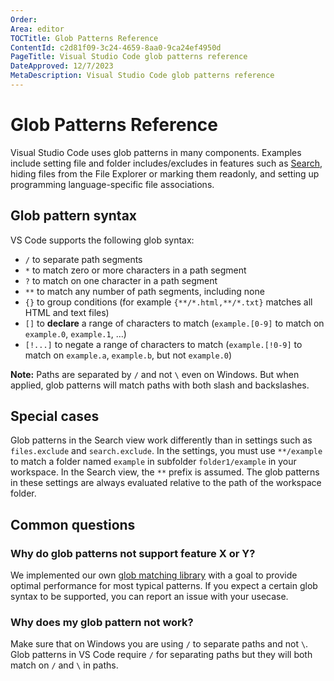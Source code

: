 ```yaml
---
Order:
Area: editor
TOCTitle: Glob Patterns Reference
ContentId: c2d81f09-3c24-4659-8aa0-9ca24ef4950d
PageTitle: Visual Studio Code glob patterns reference
DateApproved: 12/7/2023
MetaDescription: Visual Studio Code glob patterns reference
---
```

# Glob Patterns Reference

Visual Studio Code uses glob patterns in many components. Examples include setting file and folder includes/excludes in features such as [Search](/docs/editor/codebasics.md#advanced-search-options), hiding files from the File Explorer or marking them readonly, and setting up programming language-specific file associations.

## Glob pattern syntax

VS Code supports the following glob syntax:

* `/` to separate path segments
* `*` to match zero or more characters in a path segment
* `?` to match on one character in a path segment
* `**` to match any number of path segments, including none
* `{}` to group conditions (for example `{**/*.html,**/*.txt}` matches all HTML and text files)
* `[]` to **declare** a range of characters to match (`example.[0-9]` to match on `example.0`, `example.1`, …)
* `[!...]` to negate a range of characters to match (`example.[!0-9]` to match on `example.a`, `example.b`, but not `example.0`)

**Note:** Paths are separated by `/` and not `\` even on Windows. But when applied, glob patterns will match paths with both slash and backslashes.

## Special cases

Glob patterns in the Search view work differently than in settings such as `files.exclude` and `search.exclude`. In the settings, you must use `**/example` to match a folder named `example` in subfolder `folder1/example` in your workspace. In the Search view, the `**` prefix is assumed. The glob patterns in these settings are always evaluated relative to the path of the workspace folder.

## Common questions

### Why do glob patterns not support feature X or Y?

We implemented our own [glob matching library](https://github.com/microsoft/vscode/blob/main/src/vs/base/common/glob.ts) with a goal to provide optimal performance for most typical patterns. If you expect a certain glob syntax to be supported, you can report an issue with your usecase.

### Why does my glob pattern not work?

Make sure that on Windows you are using `/` to separate paths and not `\`. Glob patterns in VS Code require `/` for separating paths but they will both match on `/` and `\` in paths.
